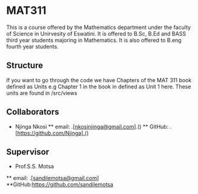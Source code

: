 # MAT311 
This is a course offered by the Mathematics department under the faculty of Science in Unirvesity of Eswatini.
It is offered to B.Sc, B.Ed and BASS third year students majoring in Mathematics. It is also offered to B.eng
fourth year students. 

## Structure
If you want to go through the code we have Chapters of the MAT 311 book defined as Units e.g Chapter 1 in the 
book in defined as Unit 1 here. These units are found in /src/views

## Collaborators
* Njinga Nkosi 
** email: .[nkosinjinga@gmail.com].()
** GitHub: .[https://github.com/Njinga].()


## Supervisor
* Prof.S.S. Motsa 

** email: .[sandilemotsa@gmail.com]
**GitHub:https://github.com/sandilemotsa
